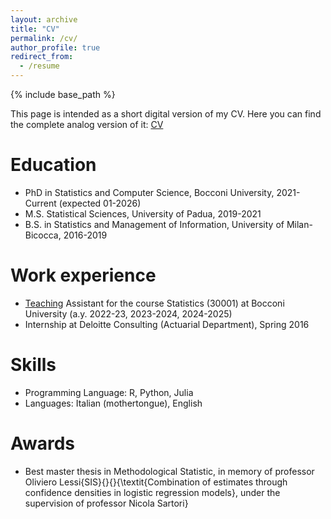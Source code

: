 ```yaml
---
layout: archive
title: "CV"
permalink: /cv/
author_profile: true
redirect_from:
  - /resume
---
```


{% include base_path %}

This page is intended as a short digital version of my CV. Here you can find the complete analog version of it: [CV](https://giovanni-romano.github.io/files/CV_Giovanni_Romanò.pdf)

Education
======
* PhD in Statistics and Computer Science, Bocconi University, 2021-Current (expected 01-2026)
* M.S. Statistical Sciences, University of Padua, 2019-2021
* B.S. in Statistics and Management of Information, University of Milan-Bicocca, 2016-2019 

Work experience
======
* [Teaching](https://giovanni-romano.github.io/teaching/) Assistant for the course Statistics (30001) at Bocconi University (a.y. 2022-23, 2023-2024, 2024-2025)
* Internship at Deloitte Consulting (Actuarial Department), Spring 2016

Skills
======
* Programming Language: R, Python, Julia
* Languages: Italian (mothertongue), English

Awards
======
* Best master thesis in Methodological Statistic, in memory of professor Oliviero Lessi{SIS}{}{}{\textit{Combination of estimates through confidence densities in logistic regression models}, under the supervision of professor Nicola Sartori}
